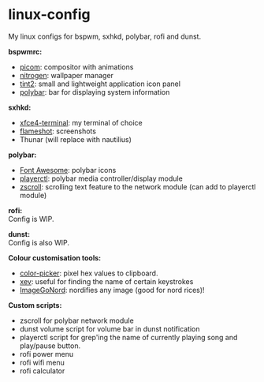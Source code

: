 # linux-config

My linux configs for bspwm, sxhkd, polybar, rofi and dunst.

**bspwmrc:**
- [picom](https://github.com/jonaburg/picom): compositor with animations
- [nitrogen](https://github.com/l3ib/nitrogen): wallpaper manager
- [tint2](https://github.com/o9000/tint2): small and lightweight application icon panel
- [polybar](https://github.com/polybar/polybar): bar for displaying system information

**sxhkd:**
- [xfce4-terminal](https://github.com/xfce-mirror/xfce4-terminal): my terminal of choice
- [flameshot](https://github.com/flameshot-org/flameshot): screenshots
- Thunar (will replace with nautilius)

**polybar:**
- [Font Awesome](https://github.com/FortAwesome/Font-Awesome): polybar icons
- [playerctl](https://github.com/altdesktop/playerctl): polybar media controller/display module
- [zscroll](https://github.com/noctuid/zscroll): scrolling text feature to the network module (can add to playerctl module)

**rofi:**  
Config is WIP.

**dunst:**  
Config is also WIP.

**Colour customisation tools:**
- [color-picker](https://github.com/Jack12816/colorpicker): pixel hex values to clipboard.
- [xev](https://github.com/freedesktop/xev): useful for finding the name of certain keystrokes
- [ImageGoNord](https://github.com/Schrodinger-Hat/ImageGoNord): nordifies any image (good for nord rices)!

**Custom scripts:**
- zscroll for polybar network module
- dunst volume script for volume bar in dunst notification
- playerctl script for grep'ing the name of currently playing song and play/pause button.
- rofi power menu
- rofi wifi menu
- rofi calculator
